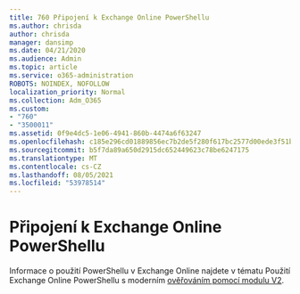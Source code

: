```yaml
---
title: 760 Připojení k Exchange Online PowerShellu
ms.author: chrisda
author: chrisda
manager: dansimp
ms.date: 04/21/2020
ms.audience: Admin
ms.topic: article
ms.service: o365-administration
ROBOTS: NOINDEX, NOFOLLOW
localization_priority: Normal
ms.collection: Adm_O365
ms.custom:
- "760"
- "3500011"
ms.assetid: 0f9e4dc5-1e06-4941-860b-4474a6f63247
ms.openlocfilehash: c185e296cd01889856ec7b2de5f280f617bc2577d00ede3f51bcf7a186491615
ms.sourcegitcommit: b5f7da89a650d2915dc652449623c78be6247175
ms.translationtype: MT
ms.contentlocale: cs-CZ
ms.lasthandoff: 08/05/2021
ms.locfileid: "53978514"
---
```

# <a name="connect-to-exchange-online-powershell"></a>Připojení k Exchange Online PowerShellu

Informace o použití PowerShellu v Exchange Online najdete v tématu Použití Exchange Online PowerShellu s moderním [ověřováním pomocí modulu V2](https://aka.ms/exops-docs).
